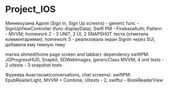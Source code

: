 # Project_IOS

Миннехузина Аделя (Sign In, Sign Up screens) - generic func - SignUpViewController (func displayData); Swift PM - FirebaseAuth; Pattern - MVVM; homework 2 - 3 UNIT, 2 UI, 2 SNAPSHOT теста (отметила комментариями); homework 3 - реализовала экран SignIn через SUI, добавила ему темную тему 

marwa ahmed(home page screen and tabbar): dependency swiftPM: JGProgressHUD, Snapkit, SDWebImages, gerericClass MVVM; 4 unit tests - 2 uitests - 3 snapshot tests

Фуреева Анастасия(conversations, chat screens): swiftPM: EpubReaderLight, MVVM + Combine, UItests - 2, swiftui - BookReaderView
